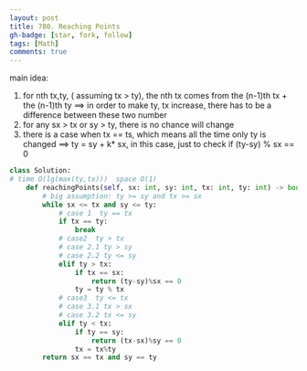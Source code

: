 ```yaml
---
layout: post
title: 780. Reaching Points
gh-badge: [star, fork, follow]
tags: [Math]
comments: true
---
```

main idea:
1. for nth tx,ty, ( assuming tx > ty),  the nth tx comes from the (n-1)th tx + the (n-1)th ty  ==> in order to make ty, tx increase, there has to be a difference between these two number  
2. for any sx > tx or sy > ty, there is no chance will change 
3. there is a case when tx == ts, which means all the time only ty is changed ==> ty = sy + k* sx, in this case, just to check if (ty-sy) % sx == 0 
```python
class Solution:
# time O(lg(max(ty,tx)))  space O(1)
    def reachingPoints(self, sx: int, sy: int, tx: int, ty: int) -> bool:
        # big assumption: ty >= sy and tx >= sx 
        while sx <= tx and sy <= ty:
            # case 1  ty == tx 
            if tx == ty:
                break
            # case2  ty > tx 
            # case 2.1 ty > sy  
            # case 2.2 ty <= sy
            elif ty > tx:
                if tx == sx:
                    return (ty-sy)%sx == 0
                ty = ty % tx
            # case3  ty <= tx 
            # case 3.1 tx > sx
            # case 3.2 tx <= sy 
            elif ty < tx:
                if ty == sy:
                    return (tx-sx)%sy == 0 
                tx = tx%ty
        return sx == tx and sy == ty
```